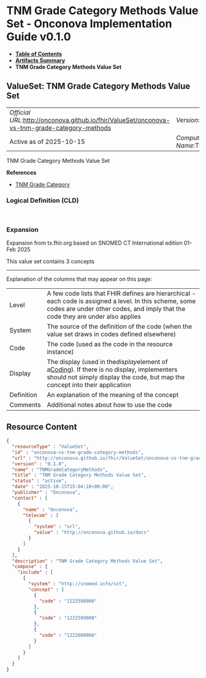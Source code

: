 # TNM Grade Category Methods Value Set - Onconova Implementation Guide v0.1.0

* [**Table of Contents**](toc.md)
* [**Artifacts Summary**](artifacts.md)
* **TNM Grade Category Methods Value Set**

## ValueSet: TNM Grade Category Methods Value Set 

| | |
| :--- | :--- |
| *Official URL*:http://onconova.github.io/fhir/ValueSet/onconova-vs-tnm-grade-category-methods | *Version*:0.1.0 |
| Active as of 2025-10-15 | *Computable Name*:TNMGradeCategoryMethods |

 
TNM Grade Category Methods Value Set 

 **References** 

* [TNM Grade Category](StructureDefinition-onconova-tnm-grade-category.md)

### Logical Definition (CLD)

 

### Expansion

Expansion from tx.fhir.org based on SNOMED CT International edition 01-Feb 2025

This value set contains 3 concepts

-------

 Explanation of the columns that may appear on this page: 

| | |
| :--- | :--- |
| Level | A few code lists that FHIR defines are hierarchical - each code is assigned a level. In this scheme, some codes are under other codes, and imply that the code they are under also applies |
| System | The source of the definition of the code (when the value set draws in codes defined elsewhere) |
| Code | The code (used as the code in the resource instance) |
| Display | The display (used in the*display*element of a[Coding](http://hl7.org/fhir/R4/datatypes.html#Coding)). If there is no display, implementers should not simply display the code, but map the concept into their application |
| Definition | An explanation of the meaning of the concept |
| Comments | Additional notes about how to use the code |



## Resource Content

```json
{
  "resourceType" : "ValueSet",
  "id" : "onconova-vs-tnm-grade-category-methods",
  "url" : "http://onconova.github.io/fhir/ValueSet/onconova-vs-tnm-grade-category-methods",
  "version" : "0.1.0",
  "name" : "TNMGradeCategoryMethods",
  "title" : "TNM Grade Category Methods Value Set",
  "status" : "active",
  "date" : "2025-10-15T15:04:18+00:00",
  "publisher" : "Onconova",
  "contact" : [
    {
      "name" : "Onconova",
      "telecom" : [
        {
          "system" : "url",
          "value" : "http://onconova.github.io/docs"
        }
      ]
    }
  ],
  "description" : "TNM Grade Category Methods Value Set",
  "compose" : {
    "include" : [
      {
        "system" : "http://snomed.info/sct",
        "concept" : [
          {
            "code" : "1222598000"
          },
          {
            "code" : "1222599008"
          },
          {
            "code" : "1222600006"
          }
        ]
      }
    ]
  }
}

```
